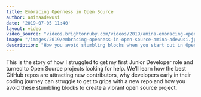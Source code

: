 ```yaml
---
title: Embracing Openness in Open Source
author: aminaadewusi
date: '2019-07-05 11:40'
layout: video
video_source: "videos.brightonruby.com/videos/2019/amina-embracing-openness-in-open-source.mp4"
image: "/images/2019/embracing-openness-in-open-source-amina-adewusi.jpg"
description: "How you avoid stumbling blocks when you start out in Open Source projects"
---
```


This is the story of how I struggled to get my first Junior Developer role and turned to Open Source projects looking for help. We’ll learn how the best GitHub repos are attracting new contributors, why developers early in their coding journey can struggle to get to grips with a new repo and how you avoid these stumbling blocks to create a vibrant open source project.

